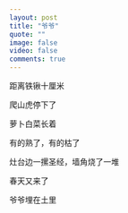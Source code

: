 ```yaml
---
layout: post
title: "爷爷"
quote: ""
image: false
video: false
comments: true
---
```


距离铁锹十厘米

爬山虎停下了

萝卜白菜长着

有的熟了，有的枯了

灶台边一摞圣经，墙角烧了一堆

春天又来了

爷爷埋在土里




